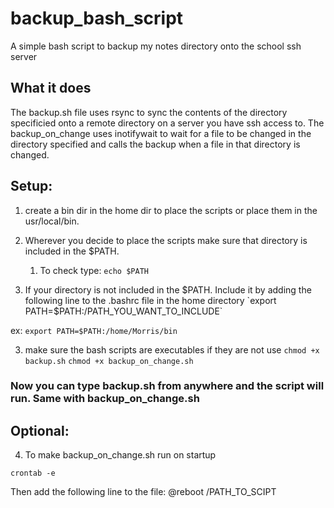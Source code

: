 # backup_bash_script
A simple bash script to backup my notes directory onto the school ssh server
## What it does
The backup.sh file uses rsync to sync the contents of the directory specificied onto a remote directory on a server you have ssh access to. 
The backup_on_change uses inotifywait to wait for a file to be changed in the directory specified and calls the backup when a file in that directory is changed.

## Setup:
1. create a bin dir in the home dir to place the scripts or place them in the usr/local/bin.
2. Wherever you decide to place the scripts make sure that directory is included in the $PATH.
   1. To check type:
`echo $PATH`

  2. If your directory is not included in the $PATH. Include it by adding the following line to the .bashrc file in the home directory 
`export PATH=$PATH:/PATH_YOU_WANT_TO_INCLUDE`

ex:
`export PATH=$PATH:/home/Morris/bin`

3. make sure the bash scripts are executables if they are not use
`chmod +x backup.sh`
`chmod +x backup_on_change.sh`

### Now you can type backup.sh from anywhere and the script will run. Same with backup_on_change.sh

## Optional:
4. To make backup_on_change.sh run on startup

`crontab -e`

Then add the following line to the file:
@reboot /PATH_TO_SCIPT
